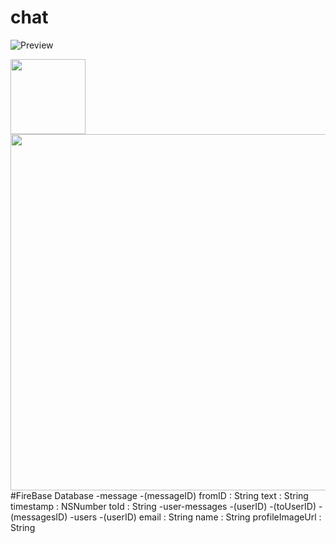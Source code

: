 # chat


![Preview](http://i.giphy.com/xUA7b9hZSMGP5AH5g4.gif)



<p>
<img width = 120, src = "http://i.imgur.com/w1zrm8l.png"/>
<img src = "http://i.imgur.com/bHgYeXc.png", style = "float:right; width:570px">
</p>





#FireBase Database
-message
	-(messageID)
		fromID : String
		text : String
		timestamp : NSNumber
		toId : String
-user-messages
	-(userID)
		-(toUserID)
			-(messagesID)
-users
	-(userID)
		email : String
		name : String
		profileImageUrl : String
